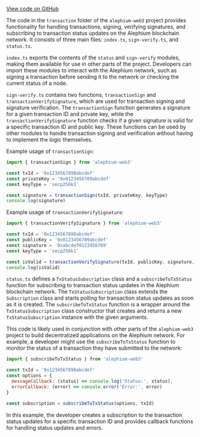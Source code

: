 [View code on GitHub](https://github.com/alephium/alephium-web3/.autodoc/docs/json/packages/web3/src/transaction)

The code in the `transaction` folder of the `alephium-web3` project provides functionality for handling transactions, signing, verifying signatures, and subscribing to transaction status updates on the Alephium blockchain network. It consists of three main files: `index.ts`, `sign-verify.ts`, and `status.ts`.

`index.ts` exports the contents of the `status` and `sign-verify` modules, making them available for use in other parts of the project. Developers can import these modules to interact with the Alephium network, such as signing a transaction before sending it to the network or checking the current status of a node.

`sign-verify.ts` contains two functions, `transactionSign` and `transactionVerifySignature`, which are used for transaction signing and signature verification. The `transactionSign` function generates a signature for a given transaction ID and private key, while the `transactionVerifySignature` function checks if a given signature is valid for a specific transaction ID and public key. These functions can be used by other modules to handle transaction signing and verification without having to implement the logic themselves.

Example usage of `transactionSign`:

```javascript
import { transactionSign } from 'alephium-web3'

const txId = '0x1234567890abcdef'
const privateKey = '0x0123456789abcdef'
const keyType = 'secp256k1'

const signature = transactionSign(txId, privateKey, keyType)
console.log(signature)
```

Example usage of `transactionVerifySignature`:

```javascript
import { transactionVerifySignature } from 'alephium-web3'

const txId = '0x1234567890abcdef'
const publicKey = '0x0123456789abcdef'
const signature = '0xabcdef0123456789'
const keyType = 'secp256k1'

const isValid = transactionVerifySignature(txId, publicKey, signature, keyType)
console.log(isValid)
```

`status.ts` defines a `TxStatusSubscription` class and a `subscribeToTxStatus` function for subscribing to transaction status updates in the Alephium blockchain network. The `TxStatusSubscription` class extends the `Subscription` class and starts polling for transaction status updates as soon as it is created. The `subscribeToTxStatus` function is a wrapper around the `TxStatusSubscription` class constructor that creates and returns a new `TxStatusSubscription` instance with the given arguments.

This code is likely used in conjunction with other parts of the `alephium-web3` project to build decentralized applications on the Alephium network. For example, a developer might use the `subscribeToTxStatus` function to monitor the status of a transaction they have submitted to the network:

```javascript
import { subscribeToTxStatus } from 'alephium-web3'

const txId = '0x1234567890abcdef'
const options = {
  messageCallback: (status) => console.log('Status:', status),
  errorCallback: (error) => console.error('Error:', error)
}

const subscription = subscribeToTxStatus(options, txId)
```

In this example, the developer creates a subscription to the transaction status updates for a specific transaction ID and provides callback functions for handling status updates and errors.
